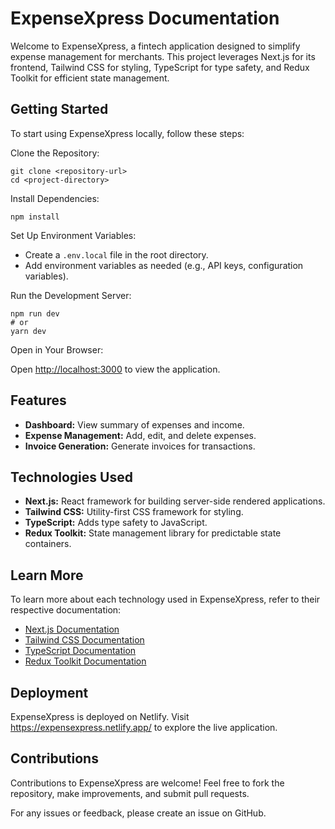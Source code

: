 <h1>ExpenseXpress Documentation</h1>
<p>Welcome to ExpenseXpress, a fintech application designed to simplify expense management for merchants. This project leverages Next.js for its frontend, Tailwind CSS for styling, TypeScript for type safety, and Redux Toolkit for efficient state management.</p>

<h2>Getting Started</h2>
<p>To start using ExpenseXpress locally, follow these steps:</p>

<p>Clone the Repository:</p>
<pre><code>git clone &lt;repository-url&gt;
cd &lt;project-directory&gt;
</code></pre>

<p>Install Dependencies:</p>
<pre><code>npm install
</code></pre>

<p>Set Up Environment Variables:</p>
<ul>
  <li>Create a <code>.env.local</code> file in the root directory.</li>
  <li>Add environment variables as needed (e.g., API keys, configuration variables).</li>
</ul>

<p>Run the Development Server:</p>
<pre><code>npm run dev
# or
yarn dev
</code></pre>

<p>Open in Your Browser:</p>
<p>Open <a href="http://localhost:3000">http://localhost:3000</a> to view the application.</p>

<h2>Features</h2>
<ul>
  <li><strong>Dashboard:</strong> View summary of expenses and income.</li>
  <li><strong>Expense Management:</strong> Add, edit, and delete expenses.</li>
  <li><strong>Invoice Generation:</strong> Generate invoices for transactions.</li>
</ul>

<h2>Technologies Used</h2>
<ul>
  <li><strong>Next.js:</strong> React framework for building server-side rendered applications.</li>
  <li><strong>Tailwind CSS:</strong> Utility-first CSS framework for styling.</li>
  <li><strong>TypeScript:</strong> Adds type safety to JavaScript.</li>
  <li><strong>Redux Toolkit:</strong> State management library for predictable state containers.</li>
</ul>

<h2>Learn More</h2>
<p>To learn more about each technology used in ExpenseXpress, refer to their respective documentation:</p>
<ul>
  <li><a href="https://nextjs.org/docs">Next.js Documentation</a></li>
  <li><a href="https://tailwindcss.com/docs">Tailwind CSS Documentation</a></li>
  <li><a href="https://www.typescriptlang.org/docs/">TypeScript Documentation</a></li>
  <li><a href="https://redux-toolkit.js.org/">Redux Toolkit Documentation</a></li>
</ul>

<h2>Deployment</h2>
<p>ExpenseXpress is deployed on Netlify. Visit <a href="https://expensexpress.netlify.app/">https://expensexpress.netlify.app/</a> to explore the live application.</p>

<h2>Contributions</h2>
<p>Contributions to ExpenseXpress are welcome! Feel free to fork the repository, make improvements, and submit pull requests.</p>

<p>For any issues or feedback, please create an issue on GitHub.</p>
